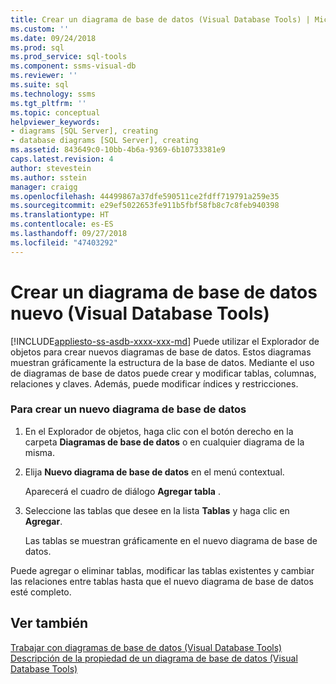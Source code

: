 ```yaml
---
title: Crear un diagrama de base de datos (Visual Database Tools) | Microsoft Docs
ms.custom: ''
ms.date: 09/24/2018
ms.prod: sql
ms.prod_service: sql-tools
ms.component: ssms-visual-db
ms.reviewer: ''
ms.suite: sql
ms.technology: ssms
ms.tgt_pltfrm: ''
ms.topic: conceptual
helpviewer_keywords:
- diagrams [SQL Server], creating
- database diagrams [SQL Server], creating
ms.assetid: 843649c0-10bb-4b6a-9369-6b10733381e9
caps.latest.revision: 4
author: stevestein
ms.author: sstein
manager: craigg
ms.openlocfilehash: 44499867a37dfe590511ce2fdff719791a259e35
ms.sourcegitcommit: e29ef5022653fe911b5fbf58fb8c7c8feb940398
ms.translationtype: HT
ms.contentlocale: es-ES
ms.lasthandoff: 09/27/2018
ms.locfileid: "47403292"
---
```

# <a name="create-a-new-database-diagram-visual-database-tools"></a>Crear un diagrama de base de datos nuevo (Visual Database Tools)
[!INCLUDE[appliesto-ss-asdb-xxxx-xxx-md](../../includes/appliesto-ss-asdb-xxxx-xxx-md.md)]
Puede utilizar el Explorador de objetos para crear nuevos diagramas de base de datos. Estos diagramas muestran gráficamente la estructura de la base de datos. Mediante el uso de diagramas de base de datos puede crear y modificar tablas, columnas, relaciones y claves. Además, puede modificar índices y restricciones.  
  
### <a name="to-create-a-new-database-diagram"></a>Para crear un nuevo diagrama de base de datos  
  
1.  En el Explorador de objetos, haga clic con el botón derecho en la carpeta **Diagramas de base de datos** o en cualquier diagrama de la misma.  
  
2.  Elija **Nuevo diagrama de base de datos** en el menú contextual.  
  
    Aparecerá el cuadro de diálogo **Agregar tabla** .  
  
3.  Seleccione las tablas que desee en la lista **Tablas** y haga clic en **Agregar**.  
  
    Las tablas se muestran gráficamente en el nuevo diagrama de base de datos.  
  
Puede agregar o eliminar tablas, modificar las tablas existentes y cambiar las relaciones entre tablas hasta que el nuevo diagrama de base de datos esté completo.  
  
## <a name="see-also"></a>Ver también  
[Trabajar con diagramas de base de datos &#40;Visual Database Tools&#41;](../../ssms/visual-db-tools/work-with-database-diagrams-visual-database-tools.md)  
[Descripción de la propiedad de un diagrama de base de datos &#40;Visual Database Tools&#41;](../../ssms/visual-db-tools/understand-database-diagram-ownership-visual-database-tools.md)